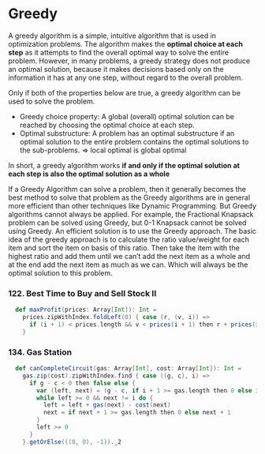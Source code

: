 # Greedy

A greedy algorithm is a simple, intuitive algorithm that is used in optimization problems. 
The algorithm makes the **optimal choice at each step** as it attempts to find the overall optimal way to solve the entire problem. 
However, in many problems, a greedy strategy does not produce an optimal solution, 
because it makes decisions based only on the information it has at any one step, without regard to the overall problem.

Only if both of the properties below are true, a greedy algorithm can be used to solve the problem.
- Greedy choice property: A global (overall) optimal solution can be reached by choosing the optimal choice at each step. 
- Optimal substructure: A problem has an optimal substructure if an optimal solution to the entire problem contains the optimal solutions to the sub-problems. => local optimal is global optimal 

In short, a greedy algorithm works **if and only if the optimal solution at each step is also the optimal solution as a whole**

If a Greedy Algorithm can solve a problem, then it generally becomes the best method to solve that problem as the Greedy algorithms are in general more efficient than other techniques like Dynamic Programming. 
But Greedy algorithms cannot always be applied. For example, the Fractional Knapsack problem can be solved using Greedy, but 0-1 Knapsack cannot be solved using Greedy.
An efficient solution is to use the Greedy approach. The basic idea of the greedy approach is to calculate the ratio value/weight for each item and sort the item on basis of this ratio. 
Then take the item with the highest ratio and add them until we can’t add the next item as a whole and at the end add the next item as much as we can. Which will always be the optimal solution to this problem.

### 122. Best Time to Buy and Sell Stock II
```scala
  def maxProfit(prices: Array[Int]): Int =
    prices.zipWithIndex.foldLeft(0) { case (r, (v, i)) =>
      if (i + 1) < prices.length && v < prices(i + 1) then r + prices(i + 1) - v else r
    }
```

### 134. Gas Station
```scala
  def canCompleteCircuit(gas: Array[Int], cost: Array[Int]): Int =
    gas.zip(cost).zipWithIndex.find { case ((g, c), i) =>
      if g - c < 0 then false else {
        var (left, next) = (g - c, if i + 1 >= gas.length then 0 else i + 1)
        while left >= 0 && next != i do {
          left = left + gas(next) - cost(next)
          next = if next + 1 >= gas.length then 0 else next + 1
        }
        left >= 0
      }
    }.getOrElse(((0, 0), -1))._2
```